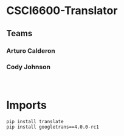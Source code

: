 # CSCI6600-Translator

## Teams
### Arturo Calderon
### Cody Johnson 
<br>

# Imports 

`pip install translate` <br>
`pip install googletrans==4.0.0-rc1`